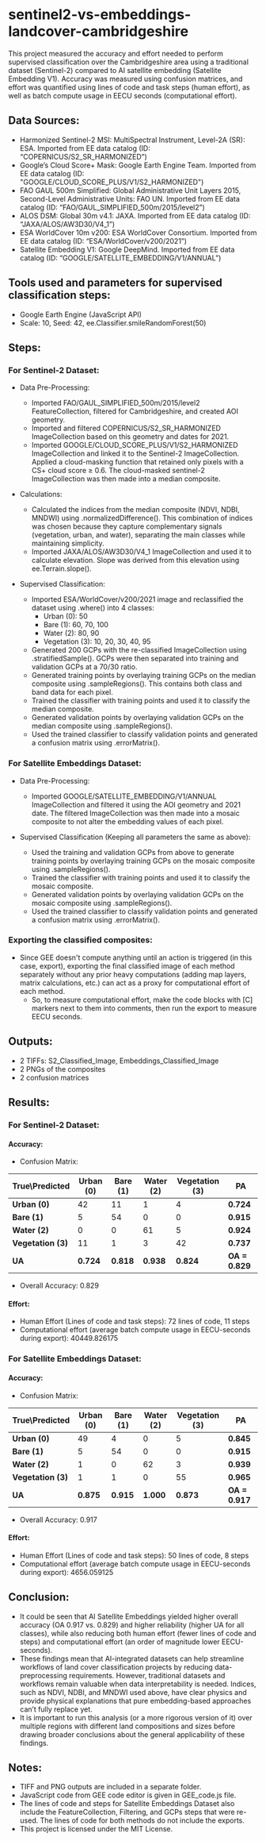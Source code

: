 # sentinel2-vs-embeddings-landcover-cambridgeshire
This project measured the accuracy and effort needed to perform supervised classification over the Cambridgeshire area using a traditional dataset (Sentinel-2) compared to AI satellite embedding (Satellite Embedding V1). Accuracy was measured using confusion matrices, and effort was quantified using lines of code and task steps (human effort), as well as batch compute usage in EECU seconds (computational effort).

## Data Sources:
- Harmonized Sentinel-2 MSI: MultiSpectral Instrument, Level-2A (SR): ESA. Imported from EE data catalog (ID: “COPERNICUS/S2_SR_HARMONIZED”)
- Google’s Cloud Score+ Mask: Google Earth Engine Team. Imported from EE data catalog (ID: "GOOGLE/CLOUD_SCORE_PLUS/V1/S2_HARMONIZED")
- FAO GAUL 500m Simplified: Global Administrative Unit Layers 2015, Second-Level Administrative Units: FAO UN. Imported from EE data catalog (ID: “FAO/GAUL_SIMPLIFIED_500m/2015/level2”)
- ALOS DSM: Global 30m v4.1: JAXA. Imported from EE data catalog (ID: “JAXA/ALOS/AW3D30/V4_1”)
- ESA WorldCover 10m v200: ESA WorldCover Consortium. Imported from EE data catalog (ID: “ESA/WorldCover/v200/2021”)
- Satellite Embedding V1: Google DeepMind. Imported from EE data catalog (ID: “GOOGLE/SATELLITE_EMBEDDING/V1/ANNUAL”)

## Tools used and parameters for supervised classification steps:
- Google Earth Engine (JavaScript API)
- Scale: 10, Seed: 42, ee.Classifier.smileRandomForest(50)



## Steps:
### For Sentinel-2 Dataset:
- Data Pre-Processing:
  - Imported FAO/GAUL_SIMPLIFIED_500m/2015/level2 FeatureCollection, filtered for Cambridgeshire, and created AOI geometry.
  - Imported and filtered COPERNICUS/S2_SR_HARMONIZED ImageCollection based on this geometry and dates for 2021.
  - Imported GOOGLE/CLOUD_SCORE_PLUS/V1/S2_HARMONIZED ImageCollection and linked it to the Sentinel-2 ImageCollection. Applied a cloud-masking function that retained only pixels with a CS+ cloud score ≥ 0.6. The cloud-masked sentinel-2 ImageCollection was then made into a median composite.
 
- Calculations:
  - Calculated the indices from the median composite (NDVI, NDBI, MNDWI) using .normalizedDifference(). This combination of indices was chosen because they capture complementary signals (vegetation, urban, and water), separating the main classes while maintaining simplicity.
  - Imported JAXA/ALOS/AW3D30/V4_1 ImageCollection and used it to calculate elevation. Slope was derived from this elevation using ee.Terrain.slope().

- Supervised Classification:
  - Imported ESA/WorldCover/v200/2021 image and reclassified the dataset using .where() into 4 classes:
    - Urban (0): 50
    - Bare (1): 60, 70, 100
    - Water (2): 80, 90
    - Vegetation (3): 10, 20, 30, 40, 95
  - Generated 200 GCPs with the re-classified ImageCollection using .stratifiedSample(). GCPs were then separated into training and validation GCPs at a 70/30 ratio.
  - Generated training points by overlaying training GCPs on the median composite using .sampleRegions(). This contains both class and band data for each pixel.
  - Trained the classifier with training points and used it to classify the median composite.
  - Generated validation points by overlaying validation GCPs on the median composite using .sampleRegions().
  - Used the trained classifier to classify validation points and generated a confusion matrix using .errorMatrix().

### For Satellite Embeddings Dataset:
- Data Pre-Processing:
  - Imported GOOGLE/SATELLITE_EMBEDDING/V1/ANNUAL ImageCollection and filtered it using the AOI geometry and 2021 date. The filtered ImageCollection was then made into a mosaic composite to not alter the embedding values of each pixel.
 
- Supervised Classification (Keeping all parameters the same as above):
  - Used the training and validation GCPs from above to generate training points by overlaying training GCPs on the mosaic composite using .sampleRegions().
  - Trained the classifier with training points and used it to classify the mosaic composite.
  - Generated validation points by overlaying validation GCPs on the mosaic composite using .sampleRegions().
  - Used the trained classifier to classify validation points and generated a confusion matrix using .errorMatrix().
 
### Exporting the classified composites:
- Since GEE doesn't compute anything until an action is triggered (in this case, export), exporting the final classified image of each method separately without any prior heavy computations (adding map layers, matrix calculations, etc.) can act as a proxy for computational effort of each method. 
  - So, to measure computational effort, make the code blocks with [C] markers  next to them into comments, then run the export to measure EECU seconds.



## Outputs:
- 2 TIFFs: S2_Classified_Image, Embeddings_Classified_Image
- 2 PNGs of the composites
- 2 confusion matrices



## Results:
### For Sentinel-2 Dataset:
#### Accuracy:
- Confusion Matrix:

| True\Predicted     | Urban (0) | Bare (1) | Water (2) | Vegetation (3) | **PA** |
|------------------|-----------|----------|-----------|----------------|-----------------|
| **Urban (0)**    | 42        | 11       | 1         | 4              | **0.724** |
| **Bare (1)**     | 5         | 54       | 0         | 0              | **0.915** |
| **Water (2)**    | 0         | 0        | 61        | 5              | **0.924** |
| **Vegetation (3)**| 11       | 1        | 3         | 42             | **0.737** |
| **UA** | **0.724** | **0.818** | **0.938** | **0.824** | **OA = 0.829** |

- Overall Accuracy: 0.829

#### Effort:
- Human Effort (Lines of code and task steps): 72 lines of code, 11 steps
- Computational effort (average batch compute usage in EECU-seconds during export): 40449.826175


### For Satellite Embeddings Dataset:
#### Accuracy:
- Confusion Matrix:

| True\Predicted    | Urban (0) | Bare (1) | Water (2) | Vegetation (3) | **PA** |
|------------------|-----------|----------|-----------|----------------|-----------------|
| **Urban (0)**    | 49        | 4        | 0         | 5              | **0.845** |
| **Bare (1)**     | 5         | 54       | 0         | 0              | **0.915** |
| **Water (2)**    | 1         | 0        | 62        | 3              | **0.939** |
| **Vegetation (3)**| 1        | 1        | 0         | 55             | **0.965** |
| **UA** | **0.875** | **0.915** | **1.000** | **0.873** | **OA = 0.917** |

- Overall Accuracy: 0.917

#### Effort:
- Human Effort (Lines of code and task steps): 50 lines of code, 8 steps
- Computational effort (average batch compute usage in EECU-seconds during export): 4656.059125



## Conclusion:
- It could be seen that AI Satellite Embeddings yielded higher overall accuracy (OA 0.917 vs. 0.829) and higher reliability (higher UA for all classes), while also reducing both human effort (fewer lines of code and steps) and computational effort (an order of magnitude lower EECU-seconds). 
- These findings mean that AI-integrated datasets can help streamline workflows of land cover classification projects by reducing data-preprocessing requirements. However, traditional datasets and workflows remain valuable when data interpretability is needed. Indices, such as NDVI, NDBI, and MNDWI used above, have clear physics and provide physical explanations that pure embedding-based approaches can’t fully replace yet.
- It is important to run this analysis (or a more rigorous version of it) over multiple regions with different land compositions and sizes before drawing broader conclusions about the general applicability of these findings.



## Notes:
- TIFF and PNG outputs are included in a separate folder.
- JavaScript code from GEE code editor is given in GEE_code.js file.
- The lines of code and steps for Satellite Embeddings Dataset also include the FeatureCollection, Filtering, and GCPs steps that were re-used. The lines of code for both methods do not include the exports.
- This project is licensed under the MIT License.






   


